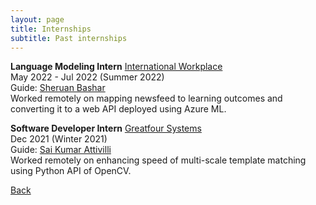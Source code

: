 ```yaml
---
layout: page
title: Internships
subtitle: Past internships
---
```


**Language Modeling Intern**
[International Workplace](https://www.internationalworkplace.com/)  
May 2022 - Jul 2022 (Summer 2022)  
Guide: [Sheruan Bashar](https://www.linkedin.com/in/sheruan-bashar-6b2517160/)  
Worked remotely on mapping newsfeed to learning outcomes and converting it to a web API deployed using Azure ML.

**Software Developer Intern**
[Greatfour Systems](https://greatfour.com/)  
Dec 2021 (Winter 2021)  
Guide: [Sai Kumar Attivilli](https://in.linkedin.com/in/sai-kumar-attivilli-368521b1)  
Worked remotely on enhancing speed of multi-scale template matching using Python API of OpenCV.

[Back](..)